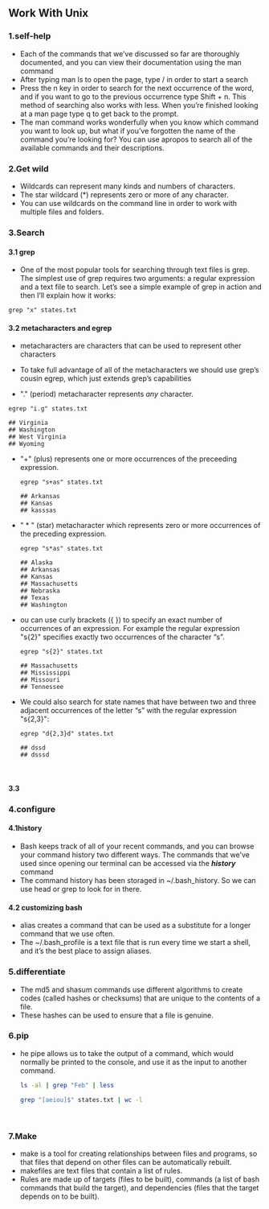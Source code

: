 ## Work With Unix

### 1.self-help

- Each of the commands that we’ve discussed so far are thoroughly documented, and you can view their documentation using the man command
- After typing man ls to open the page, type / in order to start a search
- Press the n key in order to search for the next occurrence of the word, and if you want to go to the previous occurrence type Shift + n. This method of searching also works with less. When you’re finished looking at a man page type q to get back to the prompt.
- The man command works wonderfully when you know which command you want to look up, but what if you’ve forgotten the name of the command you’re looking for? You can use apropos to search all of the available commands and their descriptions. 





### 2.Get wild

- Wildcards can represent many kinds and numbers of characters.
- The star wildcard (*) represents zero or more of any character.
- You can use wildcards on the command line in order to work with multiple files and folders.





### 3.Search

#### 3.1 grep

- One of the most popular tools for searching through text files is grep. The simplest use of grep requires two arguments: a regular expression and a text file to search. Let’s see a simple example of grep in action and then I’ll explain how it works:

```shell
grep "x" states.txt
```

#### 3.2 metacharacters and egrep

-  metacharacters are characters that can be used to represent other characters

- To take full advantage of all of the metacharacters we should use grep’s cousin egrep, which just extends grep’s capabilities

-  "." (period) metacharacter represents *any* character.

  ```shell
  egrep "i.g" states.txt

  ## Virginia
  ## Washington
  ## West Virginia
  ## Wyoming
  ```

- "+" (plus) represents one or more occurrences of the preceeding expression.

  ```shell
  egrep "s+as" states.txt

  ## Arkansas
  ## Kansas
  ## kasssas
  ```

- " * " (star) metacharacter which represents zero or more occurrences of the preceding expression.

  ```shell
  egrep "s*as" states.txt

  ## Alaska
  ## Arkansas
  ## Kansas
  ## Massachusetts
  ## Nebraska
  ## Texas
  ## Washington
  ```

- ou can use curly brackets ({ }) to specify an exact number of occurrences of an expression. For example the regular expression "s{2}" specifies exactly two occurrences of the character “s”. 

  ```shell
  egrep "s{2}" states.txt

  ## Massachusetts
  ## Mississippi
  ## Missouri
  ## Tennessee

  ```

- We could also search for state names that have between two and three adjacent occurrences of the letter “s” with the regular expression "s{2,3}":

  ```shell
  egrep "d{2,3}d" states.txt

  ## dssd
  ## dsssd
  ```

  ​

#### 3.3





### 4.configure

#### 4.1history

- Bash keeps track of all of your recent commands, and you can browse your command history two different ways. The commands that we’ve used since opening our terminal can be accessed via the ***history*** command
- The command history has been storaged in ~/.bash_history. So we can use head or grep to look for in there.



#### 4.2 customizing bash

- alias creates a command that can be used as a substitute for a longer command that we use often.
- The ~/.bash_profile is a text file that is run every time we start a shell, and it’s the best place to assign aliases.

  

### 5.differentiate

- The md5 and shasum commands use different algorithms to create codes (called hashes or checksums) that are unique to the contents of a file.
- These hashes can be used to ensure that a file is genuine.



### 6.pip

- he pipe allows us to take the output of a command, which would normally be printed to the console, and use it as the input to another command.

  ```bash
  ls -al | grep "Feb" | less
  ```

  ```bash
  grep "[aeiou]$" states.txt | wc -l
  ```

  ​

### 7.Make

- make is a tool for creating relationships between files and programs, so that files that depend on other files can be automatically rebuilt.
- makefiles are text files that contain a list of rules.
- Rules are made up of targets (files to be built), commands (a list of bash commands that build the target), and dependencies (files that the target depends on to be built).






